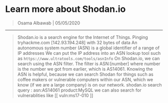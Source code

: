 # Learn more about Shodan.io

> Osama Albawab | 05/05/2020

-------------------------------------------

> Shodan.io is a search engine for the Internet of Things.
> Pinging tryhackme.com [142.93.194.248] with 32 bytes of data
> An autonomous system number (ASN) is a global identifier of a range of IP addresses
> We can put the IP address into an ASN lookup tool such as `https://www.ultratools.com/tools/asnInfo`
> On Shodan.io, we can search using the ASN filter. The filter is ASN:[number] where number is the number we got from earlier, which is AS14061.
> Knowing the ASN is helpful, because we can search Shodan for things such as coffee makers or vulnerable computers within our ASN, which we know (if we are a large company) is on our network.
> shodan.io search query : asn:AS14061 product:MySQL
> we can also search for vulnerablities like [[ vuln:ms17-010 ]]
